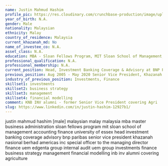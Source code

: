 ```yaml
---
name: Justin Mahmud Hashim
profile_pic: https://res.cloudinary.com/crunchbase-production/image/upload/c_thumb,h_170,w_170,f_auto,g_faces,z_0.7,b_white,q_auto:eco,dpr_1/v1472061143/qlequkegtq0ziqpgqpec.jpg
year_of_birth: N.A.
gender: Male
nationality: Malaysian
ethnicity: Malay
country_of_residence: Malaysia
current_khazanah_md: No
name_of_investee_co: N.A.
asset_class: N.A.
education: MBA - Sloan Fellows Program, MIT Sloan School of Management, BA, Accounting and Finance, University of Essex
professional_qualification: N.A.
professional_membership: N.A.
current_position: Head, Investment Banking Coverage & Advisory at BNP Paribas Malaysia
previous_position: Aug 2005 - May 2020 Senior Vice President, Khazanah Nasional Berhad, Jul 2014 - Jun 2018 Senior Vice President, Khazanah Americas Inc, Jul 2009 - Jun 2011 Special Officer to the Managing Director, Khazanah Nasional Berhad, Aug 2001 - Jul 2005 Finance, UEM Edgenta Berhad, Aug 2000 -Jul 2001 Group Internal Audit, UEM Group Berhad
industry_of_previous_position: Investments, Finance
skillset1: investments
skillset2: business strategy
skillset3: management
skillset4: financial modelling
comment: KNB INV alumni - former Senior Vice President covering Agri
slug: https://www.linkedin.com/in/justin-hashim-12927b1/
---
```


justin mahmud hashim [male] malaysian malay malaysia mba master business administration sloan fellows program mit sloan school of management accounting finance university of essex head investment banking coverage advisory bnp paribas senior vice president khazanah nasional berhad americas inc special officer to the managing director finance uem edgenta group internal audit uem group investments finance business strategy management financial modelling inb inv alumni covering agriculture